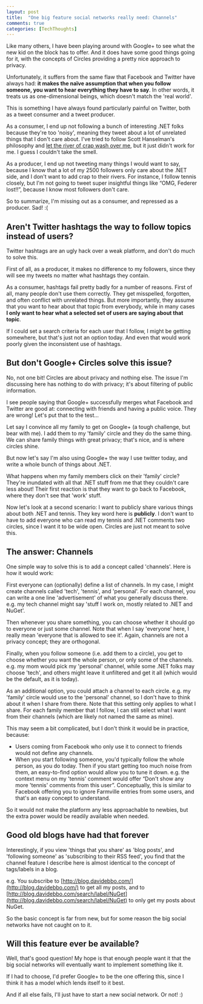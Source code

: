 ```yaml
---
layout: post
title:  "One big feature social networks really need: Channels"
comments: true
categories: [TechThoughts]
---
```



Like many others, I have been playing around with Google+ to see what the new kid on the block has to offer. And it does have some good things going for it, with the concepts of Circles providing a pretty nice approach to privacy.

Unfortunately, it suffers from the same flaw that Facebook and Twitter have always had: **it makes the naïve assumption that when you follow someone, you want to hear everything they have to say**. In other words, it treats us as one-dimensional beings, which doesn't match the 'real world'.

This is something I have always found particularly painful on Twitter, both as a tweet consumer and a tweet producer.

As a consumer, I end up not following a bunch of interesting .NET folks because they're too 'noisy', meaning they tweet about a lot of unrelated things that I don't care about. I've tried to follow Scott Hanselman's philosophy and [let the river of crap wash over me](http://www.hanselman.com/blog/TwitterLetTheInformationWashOverYou.aspx), but it just didn't work for me. I guess I couldn't take the smell.

As a producer, I end up not tweeting many things I would want to say, because I know that a lot of my 2500 followers only care about the .NET side, and I don't want to add crap to their rivers. For instance, I follow tennis closely, but I'm not going to tweet super insightful things like “OMG, Federer lost!!”, because I know most followers don't care.

So to summarize, I'm missing out as a consumer, and repressed as a producer. Sad! :(

## Aren't Twitter hashtags the way to follow topics instead of users?

Twitter hashtags are an ugly hack over a weak platform, and don't do much to solve this.

First of all, as a producer, it makes no difference to my followers, since they will see my tweets no matter what hashtags they contain.

As a consumer, hashtags fail pretty badly for a number of reasons. First of all, many people don't use them correctly. They get misspelled, forgotten, and often conflict with unrelated things. But more importantly, they assume that you want to hear about that topic from everybody, while in many cases **I only want to hear what a selected set of users are saying about that topic**.

If I could set a search criteria for each user that I follow, I might be getting somewhere, but that's just not an option today. And even that would work poorly given the inconsistent use of hashtags.

## But don't Google+ Circles solve this issue?

No, not one bit! Circles are about privacy and nothing else. The issue I'm discussing here has nothing to do with privacy; it's about filtering of public information.

I see people saying that Google+ successfully merges what Facebook and Twitter are good at: connecting with friends and having a public voice. They are wrong! Let's put that to the test…

Let say I convince all my family to get on Google+ (a tough challenge, but bear with me). I add them to my 'family' circle and they do the same thing. We can share family things with great privacy; that's nice, and is where circles shine.

But now let's say I'm also using Google+ the way I use twitter today, and write a whole bunch of things about .NET.

What happens when my family members click on their 'family' circle? They're inundated with all that .NET stuff from me that they couldn't care less about! Their first reaction is that they want to go back to Facebook, where they don't see that 'work' stuff.

Now let's look at a second scenario: I want to publicly share various things about both .NET and tennis. They key word here is **publicly**. I don't want to have to add everyone who can read my tennis and .NET comments two circles, since I want it to be wide open. Circles are just not meant to solve this.

## The answer: Channels

One simple way to solve this is to add a concept called 'channels'. Here is how it would work:

First everyone can (optionally) define a list of channels. In my case, I might create channels called 'tech', 'tennis', and 'personal'. For each channel, you can write a one line 'advertisement' of what you generally discuss there. e.g. my tech channel might say 'stuff I work on, mostly related to .NET and NuGet'.

Then whenever you share something, you can choose whether it should go to everyone or just some channel. Note that when I say 'everyone' here, I really mean 'everyone that is allowed to see it'. Again, channels are not a privacy concept; they are orthogonal.

Finally, when you follow someone (i.e. add them to a circle), you get to choose whether you want the whole person, or only some of the channels. e.g. my mom would pick my 'personal' channel, while some .NET folks may choose 'tech', and others might leave it unfiltered and get it all (which would be the default, as it is today).

As an additional option, you could attach a channel to each circle. e.g. my 'family' circle would use to the 'personal' channel, so I don't have to think about it when I share from there. Note that this setting only applies to what I share. For each family member that I follow, I can still select what I want from their channels (which are likely not named the same as mine).

This may seem a bit complicated, but I don't think it would be in practice, because:

- Users coming from Facebook who only use it to connect to friends would not define any channels.  
- When you start following someone, you'd typically follow the whole person, as you do today. Then if you start getting too much noise from them, an easy-to-find option would allow you to tune it down. e.g. the context menu on my 'tennis' comment would offer “Don't show any more 'tennis' comments from this user”. Conceptually, this is similar to Facebook offering you to ignore Farmville entries from some users, and that's an easy concept to understand.



So it would not make the platform any less approachable to newbies, but the extra power would be readily available when needed.

## Good old blogs have had that forever

Interestingly, if you view 'things that you share' as 'blog posts', and 'following someone' as 'subscribing to their RSS feed', you find that the channel feature I describe here is almost identical to the concept of tags/labels in a blog.

e.g. You subscribe to [http://blog.davidebbo.com/](http://blog.davidebbo.com/) to get all my posts, and to [http://blog.davidebbo.com/search/label/NuGet](http://blog.davidebbo.com/search/label/NuGet) to only get my posts about NuGet.

So the basic concept is far from new, but for some reason the big social networks have not caught on to it.

## Will this feature ever be available?

Well, that's good question! My hope is that enough people want it that the big social networks will eventually want to implement something like it.

If I had to choose, I'd prefer Google+ to be the one offering this, since I think it has a model which lends itself to it best.

And if all else fails, I'll just have to start a new social network. Or not! :)

